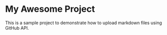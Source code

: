 
  # My Awesome Project

  This is a sample project to demonstrate how to upload markdown files using GitHub API.
  